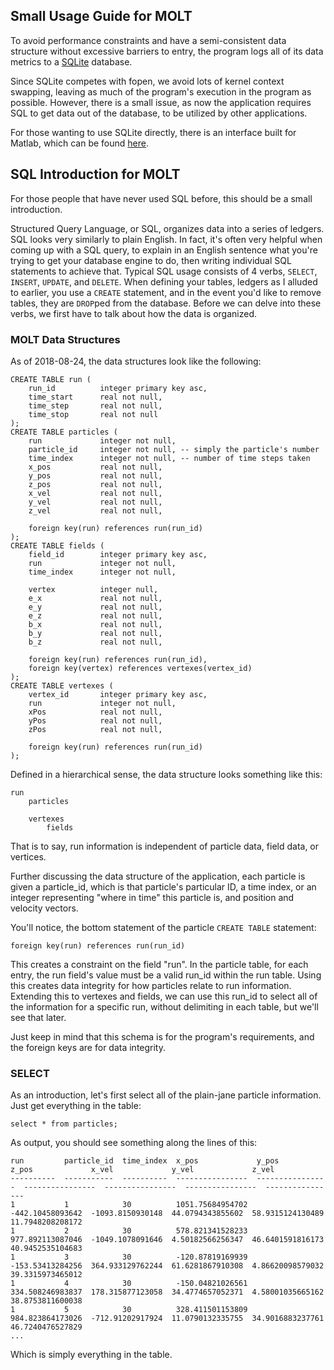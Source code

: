 ## Small Usage Guide for MOLT

To avoid performance constraints and have a semi-consistent data structure
without excessive barriers to entry, the program logs all of its data
metrics to a [SQLite](https://www.sqlite.org/about.html) database.

Since SQLite competes with fopen, we avoid lots of kernel context swapping,
leaving as much of the program's execution in the program as possible. However,
there is a small issue, as now the application requires SQL to get data
out of the database, to be utilized by other applications.

For those wanting to use SQLite directly, there is an interface built for
Matlab, which can be found
[here](https://www.mathworks.com/help/database/ug/working-with-the-matlab-interface-to-sqlite.html).

## SQL Introduction for MOLT

For those people that have never used SQL before, this should be a small
introduction.

Structured Query Language, or SQL, organizes data into a series of ledgers.  SQL
looks very similarly to plain English. In fact, it's often very helpful when
coming up with a SQL query, to explain in an English sentence what you're trying
to get your database engine to do, then writing individual SQL statements to
achieve that. Typical SQL usage consists of 4 verbs, ``SELECT``, ``INSERT``,
``UPDATE``, and ``DELETE``. When defining your tables, ledgers as I alluded to
earlier, you use a ``CREATE`` statement, and in the event you'd like to remove
tables, they are ``DROP``ped from the database. Before we can delve into these
verbs, we first have to talk about how the data is organized.

### MOLT Data Structures

As of 2018-08-24, the data structures look like the following:

```
CREATE TABLE run (
	run_id			integer primary key asc,
	time_start		real not null,
	time_step		real not null,
	time_stop		real not null
);
CREATE TABLE particles (
	run				integer not null,
	particle_id		integer not null, -- simply the particle's number
	time_index		integer not null, -- number of time steps taken
	x_pos			real not null,
	y_pos			real not null,
	z_pos			real not null,
	x_vel			real not null,
	y_vel			real not null,
	z_vel			real not null,

	foreign key(run) references run(run_id)
);
CREATE TABLE fields (
	field_id		integer primary key asc,
	run				integer not null,
	time_index		integer not null,

	vertex			integer null,
	e_x				real not null,
	e_y				real not null,
	e_z				real not null,
	b_x				real not null,
	b_y				real not null,
	b_z				real not null,

	foreign key(run) references run(run_id),
	foreign key(vertex) references vertexes(vertex_id)
);
CREATE TABLE vertexes (
	vertex_id		integer primary key asc,
	run				integer not null,
	xPos			real not null,
	yPos			real not null,
	zPos			real not null,

	foreign key(run) references run(run_id)
);
```

Defined in a hierarchical sense, the data structure looks something like this:

```
run
	particles

	vertexes
		fields
```

That is to say, run information is independent of particle data, field data, or
vertices.

Further discussing the data structure of the application, each particle is given
a particle_id, which is that particle's particular ID, a time index, or an
integer representing "where in time" this particle is, and position and velocity
vectors.

You'll notice, the bottom statement of the particle ``CREATE TABLE`` statement:

```
foreign key(run) references run(run_id)
```

This creates a constraint on the field "run". In the particle table, for each
entry, the run field's value must be a valid run_id within the run table. Using
this creates data integrity for how particles relate to run information.
Extending this to vertexes and fields, we can use this run_id to select all of
the information for a specific run, without delimiting in each table, but we'll
see that later.

Just keep in mind that this schema is for the program's requirements, and the
foreign keys are for data integrity.

### SELECT

As an introduction, let's first select all of the plain-jane particle
information. Just get everything in the table:

```
select * from particles;
```

As output, you should see something along the lines of this:

```
run         particle_id  time_index  x_pos             y_pos             z_pos             x_vel             y_vel             z_vel
----------  -----------  ----------  ----------------  ----------------  ----------------  ----------------  ----------------  ----------------
1           1            30          1051.75684954702  -442.10458093642  -1093.8150930148  44.0794343855602  58.9315124130489  11.7948208208172
1           2            30          578.821341528233  977.892113087046  -1049.1078091646  4.50182566256347  46.6401591816173  40.9452535104683
1           3            30          -120.87819169939  -153.53413284256  364.933129762244  61.6281867910308  4.86620098579032  39.3315973465012
1           4            30          -150.04821026561  334.508246983837  178.315877123058  34.4774657052371  4.58001035665162  38.8753811600038
1           5            30          328.411501153809  984.823864173026  -712.91202917924  11.0790132335755  34.9016883237761  46.7240476527829
...
```

Which is simply everything in the table.

